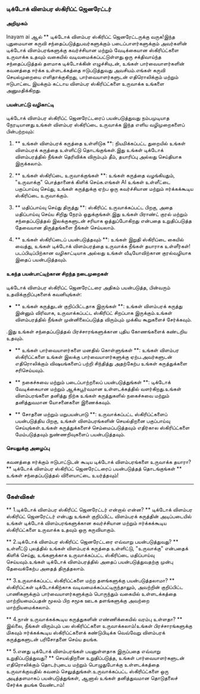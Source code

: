 ### டிக்டோக் விளம்பர ஸ்கிரிப்ட் ஜெனரேட்டர்

#### அறிமுகம்
Inayam ai ஆல் ** டிக்டோக் விளம்பர ஸ்கிரிப்ட் ஜெனரேட்டருக்கு வருக!இந்த புதுமையான கருவி சந்தைப்படுத்துபவர்களுக்கும் படைப்பாளர்களுக்கும் அவர்களின் டிக்டோக் விளம்பரங்களுக்கு கவர்ச்சியான மற்றும் வேடிக்கையான ஸ்கிரிப்ட்களை உருவாக்க உதவும் வகையில் வடிவமைக்கப்பட்டுள்ளது.ஒரு சக்திவாய்ந்த சந்தைப்படுத்தல் தளமாக டிக்டோக்கின் எழுச்சியுடன், உங்கள் பார்வையாளர்களின் கவனத்தை ஈர்க்க உள்ளடக்கத்தை ஈடுபடுத்துவது அவசியம்.எங்கள் கருவி செயல்முறையை எளிதாக்குகிறது, பார்வையாளர்களுடன் எதிரொலிக்கும் மற்றும் ஈடுபாட்டை இயக்கும் கட்டாய விளம்பர ஸ்கிரிப்ட்களை உருவாக்க உங்களை அனுமதிக்கிறது.

#### பயன்பாட்டு வழிகாட்டி
டிக்டோக் விளம்பர ஸ்கிரிப்ட் ஜெனரேட்டரைப் பயன்படுத்துவது நம்பமுடியாத நேரடியானது.உங்கள் விளம்பர ஸ்கிரிப்டை உருவாக்க இந்த எளிய வழிமுறைகளைப் பின்பற்றவும்:

1. ** உங்கள் விளம்பரக் கருத்தை உள்ளிடுக **: நியமிக்கப்பட்ட துறையில் உங்கள் விளம்பரக் கருத்தை உள்ளிட்டு தொடங்குங்கள்.இது உங்கள் டிக்டோக் விளம்பரத்தில் நீங்கள் தெரிவிக்க விரும்பும் தீம், தயாரிப்பு அல்லது செய்தியாக இருக்கலாம்.

2. ** உங்கள் ஸ்கிரிப்டை உருவாக்குங்கள் **: உங்கள் கருத்தை வழங்கியதும், "உருவாக்கு" பொத்தானைக் கிளிக் செய்க.எங்கள் AI உங்கள் உள்ளீட்டை பகுப்பாய்வு செய்து, உங்கள் கருத்துக்கு ஏற்ப ஒரு கவர்ச்சியான மற்றும் ஈர்க்கக்கூடிய ஸ்கிரிப்டை உருவாக்கும்.

3. ** மதிப்பாய்வு செய்து திருத்து **: ஸ்கிரிப்ட் உருவாக்கப்பட்ட பிறகு, அதை மதிப்பாய்வு செய்ய சிறிது நேரம் ஒதுக்குங்கள்.இது உங்கள் பிராண்ட் குரல் மற்றும் சந்தைப்படுத்தல் இலக்குகளுடன் சரியாக ஒத்துப்போகிறது என்பதை உறுதிப்படுத்த தேவையான திருத்தங்களை நீங்கள் செய்யலாம்.

4. ** உங்கள் ஸ்கிரிப்டைப் பயன்படுத்தவும் **: உங்கள் இறுதி ஸ்கிரிப்டை கையில் வைத்து, உங்கள் டிக்டோக் விளம்பரத்தை உருவாக்க நீங்கள் தயாராக உள்ளீர்கள்!படப்பிடிப்பிற்கான வழிகாட்டியாக அல்லது உங்கள் வீடியோவிற்கான குரல்வழியாக இதைப் பயன்படுத்தவும்.

#### உகந்த பயன்பாட்டிற்கான சிறந்த நடைமுறைகள்
டிக்டோக் விளம்பர ஸ்கிரிப்ட் ஜெனரேட்டரை அதிகம் பயன்படுத்த, பின்வரும் உதவிக்குறிப்புகளைக் கவனியுங்கள்:

- ** உங்கள் கருத்துடன் குறிப்பிட்டதாக இருங்கள் **: உங்கள் விளம்பரக் கருத்து இன்னும் விரிவாக, உருவாக்கப்பட்ட ஸ்கிரிப்ட் சிறப்பாக இருக்கும்.உங்கள் விளம்பரத்தில் நீங்கள் முன்னிலைப்படுத்த விரும்பும் முக்கிய கூறுகளைச் சேர்க்கவும்.

.இது உங்கள் சந்தைப்படுத்தல் பிரச்சாரங்களுக்கான புதிய கோணங்களைக் கண்டறிய உதவும்.

- ** உங்கள் பார்வையாளர்களை மனதில் கொள்ளுங்கள் **: உங்கள் விளம்பர ஸ்கிரிப்ட்களை உங்கள் இலக்கு பார்வையாளர்களுக்கு ஏற்ப.அவர்களுடன் எதிரொலிக்கும் விஷயங்களைப் பற்றி சிந்தித்து அதற்கேற்ப உங்கள் கருத்துக்களை சரிசெய்யவும்.

- ** நகைச்சுவை மற்றும் படைப்பாற்றலைப் பயன்படுத்துங்கள் **: டிக்டோக் வேடிக்கையான மற்றும் ஆக்கபூர்வமான உள்ளடக்கத்தில் வளர்கிறது.உங்கள் விளம்பரங்களை தனித்து நிற்க உங்கள் கருத்துகளில் நகைச்சுவை மற்றும் தனித்துவமான யோசனைகளை இணைக்கவும்.

- ** சோதனை மற்றும் மறுபயன்பாடு **: உருவாக்கப்பட்ட ஸ்கிரிப்ட்களைப் பயன்படுத்திய பிறகு, உங்கள் விளம்பரங்களின் செயல்திறனை பகுப்பாய்வு செய்யுங்கள்.உங்கள் கருத்துக்களைச் செம்மைப்படுத்தவும் எதிர்கால ஸ்கிரிப்ட்களை மேம்படுத்தவும் நுண்ணறிவுகளைப் பயன்படுத்தவும்.

#### செயலுக்கு அழைப்பு
கவனத்தை ஈர்க்கும் ஈடுபாட்டுடன் கூடிய டிக்டோக் விளம்பரங்களை உருவாக்க தயாரா?** டிக்டோக் விளம்பர ஸ்கிரிப்ட் ஜெனரேட்டரைப் பயன்படுத்தத் தொடங்குங்கள் ** உங்கள் சந்தைப்படுத்தல் விளையாட்டை உயர்த்தவும்!

---

### கேள்விகள்

** 1.டிக்டோக் விளம்பர ஸ்கிரிப்ட் ஜெனரேட்டர் என்றால் என்ன? **
டிக்டோக் விளம்பர ஸ்கிரிப்ட் ஜெனரேட்டர் என்பது உங்கள் குறிப்பிட்ட விளம்பரக் கருத்தின் அடிப்படையில் உங்கள் டிக்டோக் விளம்பரங்களுக்கான கவர்ச்சியான மற்றும் ஈர்க்கக்கூடிய ஸ்கிரிப்ட்களை உருவாக்க உதவும் ஒரு கருவியாகும்.

** 2.டிக்டோக் விளம்பர ஸ்கிரிப்ட் ஜெனரேட்டரை எவ்வாறு பயன்படுத்துவது? **
உள்ளீட்டு புலத்தில் உங்கள் விளம்பரக் கருத்தை உள்ளிட்டு, "உருவாக்கு" என்பதைக் கிளிக் செய்து, உங்களுக்காக உருவாக்கப்பட்ட ஸ்கிரிப்டை மதிப்பாய்வு செய்யவும்.உங்கள் டிக்டோக் விளம்பரத்தில் அதைப் பயன்படுத்துவதற்கு முன்பு தேவைக்கேற்ப அதைத் திருத்தலாம்.

** 3.உருவாக்கப்பட்ட ஸ்கிரிப்ட்களை மற்ற தளங்களுக்கு பயன்படுத்தலாமா? **
ஸ்கிரிப்ட்கள் டிக்டோக்கிற்காக வடிவமைக்கப்பட்டிருந்தாலும், அவற்றின் குறிப்பிட்ட பாணிகளுக்கும் பார்வையாளர்களுக்கும் பொருந்தும் வகையில் உள்ளடக்கத்தை மாற்றியமைப்பதன் மூலம் பிற சமூக ஊடக தளங்களுக்கு அவற்றை மாற்றியமைக்கலாம்.

** 4.நான் உருவாக்கக்கூடிய கருத்துகளின் எண்ணிக்கையில் வரம்பு உள்ளதா? **
இல்லை, நீங்கள் விரும்பும் பல ஸ்கிரிப்ட்களை உருவாக்கலாம்!உங்கள் பிரச்சாரங்களுக்கு மிகவும் ஈர்க்கக்கூடிய ஸ்கிரிப்ட்களைக் கண்டுபிடிக்க வெவ்வேறு விளம்பரக் கருத்துகளுடன் பரிசோதனை செய்ய தயங்க.

** 5.எனது டிக்டோக் விளம்பரங்கள் பயனுள்ளதாக இருப்பதை எவ்வாறு உறுதிப்படுத்துவது? **
செயல்திறனை உறுதிப்படுத்த, உங்கள் பார்வையாளர்களுடன் எதிரொலிக்கும் தொடர்புடைய மற்றும் பொழுதுபோக்கு உள்ளடக்கத்தை உருவாக்குவதில் கவனம் செலுத்துங்கள்.உருவாக்கப்பட்ட ஸ்கிரிப்ட்களை ஒரு அடித்தளமாகப் பயன்படுத்துங்கள், ஆனால் உங்கள் தனித்துவமான தொடுதலைச் சேர்க்க தயங்க வேண்டாம்!